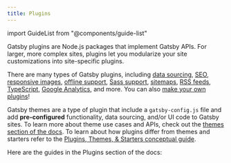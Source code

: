 ```yaml
---
title: Plugins
---
```


import GuideList from "@components/guide-list"

Gatsby plugins are Node.js packages that implement Gatsby APIs. For larger, more complex sites, plugins let you modularize your site customizations into site-specific plugins.

There are many types of Gatsby plugins, including [data sourcing](/plugins/?=gatsby-source), [SEO](/plugins/?=seo), [responsive images](/packages/gatsby-image/?=gatsby-image), [offline support](/packages/gatsby-plugin-offline/), [Sass support](/packages/gatsby-plugin-sass/), [sitemaps](/packages/gatsby-plugin-sitemap/), [RSS feeds](/packages/gatsby-plugin-feed/), [TypeScript](/packages/gatsby-plugin-typescript/), [Google Analytics](/packages/gatsby-plugin-google-analytics/), and more. You can also [make your own plugins](/docs/creating-plugins/)!

Gatsby themes are a type of plugin that include a `gatsby-config.js` file and add **pre-configured** functionality, data sourcing, and/or UI code to Gatsby sites. To learn more about theme use cases and APIs, check out the [themes section of the docs](/docs/themes/). To learn about how plugins differ from themes and starters refer to the [Plugins, Themes, & Starters conceptual guide](/docs/plugins-themes-and-starters/).

Here are the guides in the Plugins section of the docs:

<GuideList slug={props.slug} />
